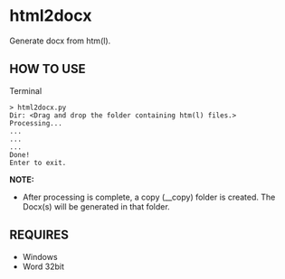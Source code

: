 # html2docx

Generate docx from htm(l).

## HOW TO USE

Terminal

```
> html2docx.py
Dir: <Drag and drop the folder containing htm(l) files.>
Processing...
...
...
...
Done!
Enter to exit.
```

**NOTE:**

- After processing is complete, a copy (\_\_copy) folder is created. The Docx(s) will be generated in that folder.

## REQUIRES

- Windows
- Word 32bit
